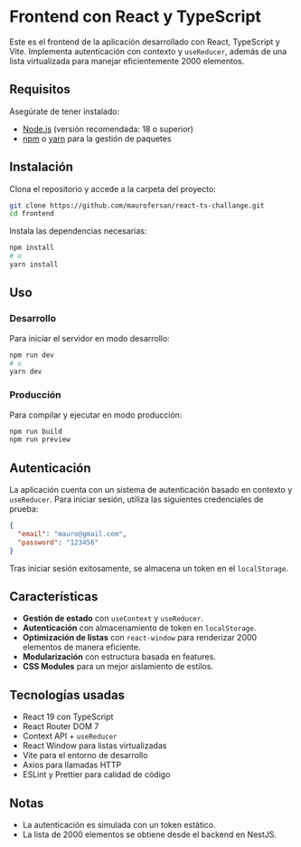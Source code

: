 # Frontend con React y TypeScript

Este es el frontend de la aplicación desarrollado con React, TypeScript y Vite. Implementa autenticación con contexto y `useReducer`, además de una lista virtualizada para manejar eficientemente 2000 elementos.

## Requisitos

Asegúrate de tener instalado:

- [Node.js](https://nodejs.org/) (versión recomendada: 18 o superior)
- [npm](https://www.npmjs.com/) o [yarn](https://yarnpkg.com/) para la gestión de paquetes

## Instalación

Clona el repositorio y accede a la carpeta del proyecto:

```sh
git clone https://github.com/maurofersan/react-ts-challange.git
cd frontend
```

Instala las dependencias necesarias:

```sh
npm install
# o
yarn install
```

## Uso

### Desarrollo

Para iniciar el servidor en modo desarrollo:

```sh
npm run dev
# o
yarn dev
```

### Producción

Para compilar y ejecutar en modo producción:

```sh
npm run build
npm run preview
```

## Autenticación

La aplicación cuenta con un sistema de autenticación basado en contexto y `useReducer`. Para iniciar sesión, utiliza las siguientes credenciales de prueba:

```json
{
  "email": "mauro@gmail.com",
  "password": "123456"
}
```

Tras iniciar sesión exitosamente, se almacena un token en el `localStorage`.

## Características

- **Gestión de estado** con `useContext` y `useReducer`.
- **Autenticación** con almacenamiento de token en `localStorage`.
- **Optimización de listas** con `react-window` para renderizar 2000 elementos de manera eficiente.
- **Modularización** con estructura basada en features.
- **CSS Modules** para un mejor aislamiento de estilos.

## Tecnologías usadas

- React 19 con TypeScript
- React Router DOM 7
- Context API + `useReducer`
- React Window para listas virtualizadas
- Vite para el entorno de desarrollo
- Axios para llamadas HTTP
- ESLint y Prettier para calidad de código

## Notas

- La autenticación es simulada con un token estático.
- La lista de 2000 elementos se obtiene desde el backend en NestJS.
